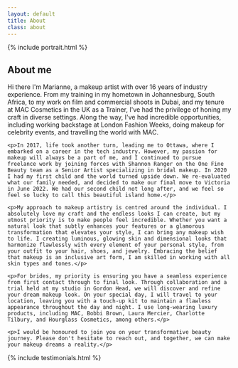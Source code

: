 ```yaml
---
layout: default
title: About
class: about
---
```


{% include portrait.html %}

<section class="bio content-width">
    <h2>About me</h2>
    <p class="standout-text"> Hi there I'm Marianne, a makeup artist with over 16 years of industry experience. From my training in my hometown in Johannesburg, South Africa, to my work on film and commercial shoots in Dubai, and my tenure at MAC Cosmetics in the UK as a Trainer, I've had the privilege of honing my craft in diverse settings. Along the way, I've had incredible opportunities, including working backstage at London Fashion Weeks, doing makeup for celebrity events, and travelling the world with MAC.</p>

    <p>In 2017, life took another turn, leading me to Ottawa, where I embarked on a career in the tech industry. However, my passion for makeup will always be a part of me, and I continued to pursue freelance work by joining forces with Shannon Ranger on the One Fine Beauty team as a Senior Artist specializing in bridal makeup. In 2020 I had my first child and the world turned upside down. We re-evaluated what our family needed, and decided to make our final move to Victoria in June 2022. We had our second child not long after, and we feel so feel so lucky to call this beautiful island home.</p>

    <p>My approach to makeup artistry is centred around the individual. I absolutely love my craft and the endless looks I can create, but my utmost priority is to make people feel incredible. Whether you want a natural look that subtly enhances your features or a glamorous transformation that elevates your style, I can bring any makeup wish to life. I creating luminous, glowing skin and dimensional looks that harmonize flawlessly with every element of your personal style, from your outfit to your hair, shoes, and jewelry. Embracing the belief that makeup is an inclusive art form, I am skilled in working with all skin types and tones.</p>

    <p>For brides, my priority is ensuring you have a seamless experience from first contact through to final look. Through collaboration and a trial held at my studio in Gordon Head, we will discover and refine your dream makeup look. On your special day, I will travel to your location, leaving you with a touch-up kit to maintain a flawless appearance throughout the day and night. I use long-wearing luxury products, including MAC, Bobbi Brown, Laura Mercier, Charlotte Tilbury, and Hourglass Cosmetics, among others.</p>

    <p>I would be honoured to join you on your transformative beauty journey. Please don't hesitate to reach out, and together, we can make your makeup dreams a reality.</p>
</section>

{% include testimonials.html %}